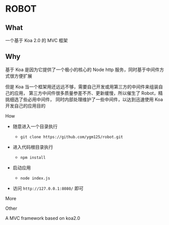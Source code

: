 ROBOT
========

## What

一个基于 Koa 2.0 的 MVC 框架

## Why

基于 Koa 是因为它提供了一个极小的核心的 Node http 服务，同时基于中间件方式很方便扩展

但是 Koa 当一个框架用还远远不够，需要自己开发或用第三方的中间件来组装自己的应用，
第三方中间件很多质量参差不齐、更新缓慢，所以催生了 Robot，精挑细选了些必用中间件，
同时内部处理维护了一些中间件，以达到迅速使用 Koa 开发自己的应用目的

How

- 随意进入一个目录执行
    - `git clone https://github.com/ygm125/robot.git`

- 进入代码根目录执行
    - `npm install`

- 启动应用
    - `node index.js`

- 访问 `http://127.0.0.1:8080/` 即可

More

Other

A MVC framework based on koa2.0